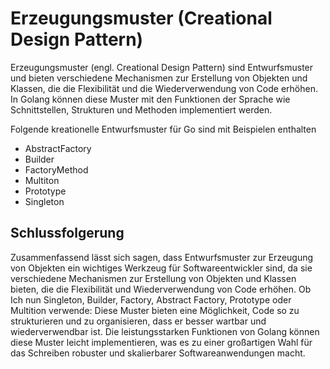 # Erzeugungsmuster (Creational Design Pattern)

Erzeugungsmuster (engl. Creational Design Pattern) sind Entwurfsmuster und bieten verschiedene Mechanismen zur Erstellung von Objekten und Klassen, die die Flexibilität und die Wiederverwendung von Code erhöhen. In Golang können diese Muster mit den Funktionen der Sprache wie Schnittstellen, Strukturen und Methoden implementiert werden.

Folgende kreationelle Entwurfsmuster für Go sind mit Beispielen enthalten

* AbstractFactory
* Builder
* FactoryMethod
* Multiton
* Prototype
* Singleton

## Schlussfolgerung

Zusammenfassend lässt sich sagen, dass Entwurfsmuster zur Erzeugung von Objekten ein wichtiges Werkzeug für Softwareentwickler sind, da sie verschiedene Mechanismen zur Erstellung von Objekten und Klassen bieten, die die Flexibilität und Wiederverwendung von Code erhöhen. Ob Ich nun Singleton, Builder, Factory, Abstract Factory, Prototype oder Multition verwende: Diese Muster bieten eine Möglichkeit, Code so zu strukturieren und zu organisieren, dass er besser wartbar und wiederverwendbar ist. Die leistungsstarken Funktionen von Golang können diese Muster leicht implementieren, was es zu einer großartigen Wahl für das Schreiben robuster und skalierbarer Softwareanwendungen macht.

